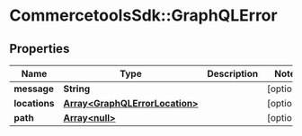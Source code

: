 # CommercetoolsSdk::GraphQLError

## Properties
Name | Type | Description | Notes
------------ | ------------- | ------------- | -------------
**message** | **String** |  | [optional] 
**locations** | [**Array&lt;GraphQLErrorLocation&gt;**](GraphQLErrorLocation.md) |  | [optional] 
**path** | [**Array&lt;null&gt;**](.md) |  | [optional] 

